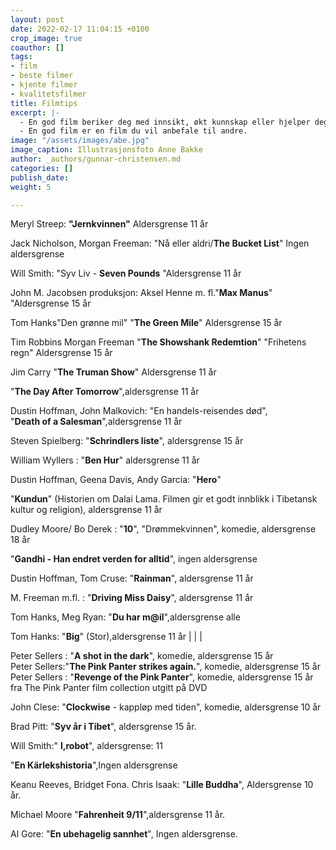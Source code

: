```yaml
---
layout: post
date: 2022-02-17 11:04:15 +0100
crop_image: true
coauthor: []
tags:
- film
- beste filmer
- kjente filmer
- kvalitetsfilmer
title: Filmtips
excerpt: |-
  - En god film beriker deg med innsikt, økt kunnskap eller hjelper deg på en eller annen måte.
  - En god film er en film du vil anbefale til andre.
image: "/assets/images/abe.jpg"
image_caption: Illustrasjonsfoto Anne Bakke
author: _authors/gunnar-christensen.md
categories: []
publish_date: 
weight: 5

---
```

Meryl Streep: **"Jernkvinnen"** Aldersgrense 11 år

Jack Nicholson, Morgan Freeman: "Nå eller aldri/**The Bucket List**" Ingen aldersgrense

Will Smith: "Syv Liv - **Seven Pounds** "Aldersgrense 11 år

John M. Jacobsen produksjon: Aksel Henne m. fl."**Max Manus**" "Aldersgrense 15 år

Tom Hanks"Den grønne mil" "**The Green Mile**" Aldersgrense 15 år

Tim Robbins Morgan Freeman "**The Showshank Redemtion**" "Frihetens regn" Aldersgrense 15 år

Jim Carry "**The Truman Show**" Aldersgrense 11 år

"**The Day After Tomorrow**",aldersgrense 11 år

Dustin Hoffman, John Malkovich: "En handels-reisendes død",   
"**Death of a Salesman**",aldersgrense 11 år

Steven Spielberg: "**Schrindlers liste**", aldersgrense 15 år

William Wyllers : "**Ben Hur**" aldersgrense 11 år

Dustin Hoffman, Geena Davis, Andy Garcia: "**Hero**"

"**Kundun**" (Historien om Dalai Lama. Filmen gir et godt innblikk i Tibetansk kultur og religion), aldersgrense 11 år

Dudley Moore/ Bo Derek : "**10**", "Drømmekvinnen", komedie, aldersgrense 18 år

"**Gandhi - Han endret verden for alltid**", ingen aldersgrense

Dustin Hoffman, Tom Cruse: "**Rainman**", aldersgrense 11 år

M. Freeman m.fl. : "**Driving Miss Daisy**", aldersgrense 11 år

Tom Hanks, Meg Ryan: "**Du har m@il**",aldersgrense alle

Tom Hanks: "**Big**" (Stor),aldersgrense 11 år |  | |

Peter Sellers : "**A shot in the dark**", komedie, aldersgrense 15 år   
Peter Sellers:"**The Pink Panter strikes again.**", komedie, aldersgrense 15 år   
Peter Sellers : "**Revenge of the Pink Panter**", komedie, aldersgrense 15 år fra The Pink Panter film collection utgitt på DVD 

John Clese: "**Clockwise** - kappløp med tiden", komedie, aldersgrense 10 år

Brad Pitt: "**Syv år i Tibet**", aldersgrense 15 år.

Will Smith:" **I,robot**", aldersgrense: 11

"**En Kärlekshistoria**",Ingen aldersgrense

Keanu Reeves, Bridget Fona. Chris Isaak: "**Lille Buddha**", Aldersgrense 10 år.

Michael Moore "**Fahrenheit 9/11**",aldersgrense 11 år.

Al Gore: "**En ubehagelig sannhet**", Ingen aldersgrense.